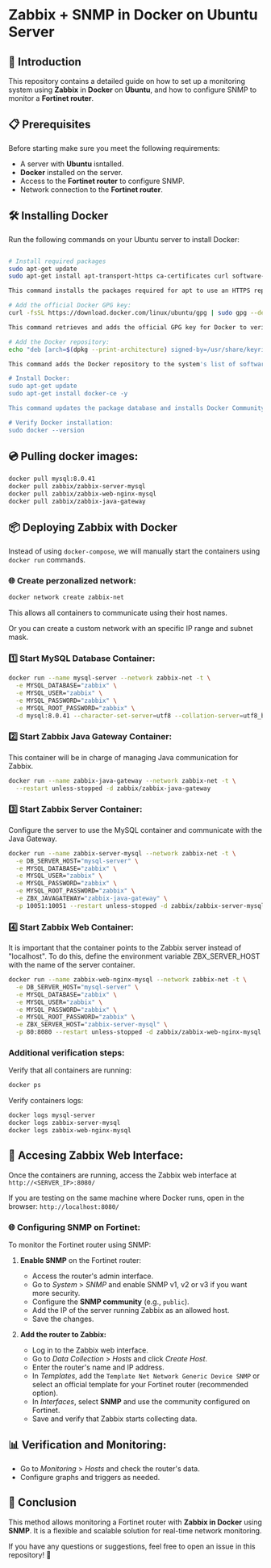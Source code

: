 # Zabbix + SNMP in Docker on Ubuntu Server

## 📌 Introduction
This repository contains a detailed guide on how to set up a monitoring system using **Zabbix** in **Docker** on **Ubuntu**, and how to configure SNMP to monitor a **Fortinet router**.

## 📋 Prerequisites
Before starting make sure you meet the following requirements:

- A server with **Ubuntu** isntalled.
- **Docker** installed on the server.
- Access to the **Fortinet router** to configure SNMP.
- Network connection to the **Fortinet router**.

## 🛠 Installing Docker
Run the following commands on your Ubuntu server to install Docker:

```bash

# Install required packages
sudo apt-get update
sudo apt-get install apt-transport-https ca-certificates curl software-properties-common -y

This command installs the packages required for apt to use an HTTPS repository, including apt-transport-https, ca-certificates, curl, and software-properties-common.

# Add the official Docker GPG key:
curl -fsSL https://download.docker.com/linux/ubuntu/gpg | sudo gpg --dearmor -o /usr/share/keyrings/docker-archive-keyring.gpg.

This command retrieves and adds the official GPG key for Docker to verify the integrity of the packages.

# Add the Docker repository:
echo "deb [arch=$(dpkg --print-architecture) signed-by=/usr/share/keyrings/docker-archive-keyring.gpg] https://download.docker.com/linux/ubuntu $(lsb_release -cs) stable" | sudo tee /etc/apt/sources.list.d/docker.list > /dev/null

This command adds the Docker repository to the system's list of software sources.

# Install Docker:
sudo apt-get update
sudo apt-get install docker-ce -y

This command updates the package database and installs Docker Community Edition.

# Verify Docker installation:
sudo docker --version
```

## 💿 Pulling docker images:

```bash
docker pull mysql:8.0.41
docker pull zabbix/zabbix-server-mysql
docker pull zabbix/zabbix-web-nginx-mysql
docker pull zabbix/zabbix-java-gateway
```

## 📦 Deploying Zabbix with Docker
Instead of using `docker-compose`, we will manually start the containers using `docker run` commands.

### 🌐 Create perzonalized network:
```bash
docker network create zabbix-net
```
This allows all containers to communicate using their host names.

Or you can create a custom network with an specific IP range and subnet mask.

### 1️⃣ Start MySQL Database Container:
```bash
docker run --name mysql-server --network zabbix-net -t \
  -e MYSQL_DATABASE="zabbix" \
  -e MYSQL_USER="zabbix" \
  -e MYSQL_PASSWORD="zabbix" \
  -e MYSQL_ROOT_PASSWORD="zabbix" \
  -d mysql:8.0.41 --character-set-server=utf8 --collation-server=utf8_bin
```

### 2️⃣ Start Zabbix Java Gateway Container:
This container will be in charge of managing Java communication for Zabbix.
```bash
docker run --name zabbix-java-gateway --network zabbix-net -t \
  --restart unless-stopped -d zabbix/zabbix-java-gateway
```

### 3️⃣ Start Zabbix Server Container:
Configure the server to use the MySQL container and communicate with the Java Gateway.
```bash
docker run --name zabbix-server-mysql --network zabbix-net -t \
  -e DB_SERVER_HOST="mysql-server" \
  -e MYSQL_DATABASE="zabbix" \
  -e MYSQL_USER="zabbix" \
  -e MYSQL_PASSWORD="zabbix" \
  -e MYSQL_ROOT_PASSWORD="zabbix" \
  -e ZBX_JAVAGATEWAY="zabbix-java-gateway" \
  -p 10051:10051 --restart unless-stopped -d zabbix/zabbix-server-mysql
```

### 4️⃣ Start Zabbix Web Container:
It is important that the container points to the Zabbix server instead of "localhost". To do this, define the environment variable ZBX_SERVER_HOST with the name of the server container.
```bash
docker run --name zabbix-web-nginx-mysql --network zabbix-net -t \
  -e DB_SERVER_HOST="mysql-server" \
  -e MYSQL_DATABASE="zabbix" \
  -e MYSQL_USER="zabbix" \
  -e MYSQL_PASSWORD="zabbix" \
  -e MYSQL_ROOT_PASSWORD="zabbix" \
  -e ZBX_SERVER_HOST="zabbix-server-mysql" \
  -p 80:8080 --restart unless-stopped -d zabbix/zabbix-web-nginx-mysql
```

### Additional verification steps:
Verify that all containers are running:
```bash
docker ps
```
Verify containers logs:
```bash
docker logs mysql-server
docker logs zabbix-server-mysql
docker logs zabbix-web-nginx-mysql
```

## 🚀 Accesing Zabbix Web Interface:
Once the containers are running, access the Zabbix web interface at `http://<SERVER_IP>:8080/`

If you are testing on the same machine where Docker runs, open in the browser: `http://localhost:8080/`

### 🌐 Configuring SNMP on Fortinet:
To monitor the Fortinet router using SNMP:

1. **Enable SNMP** on the Fortinet router:
    - Access the router's admin interface.
    - Go to *System* > *SNMP* and enable SNMP v1, v2 or v3 if you want more security.
    - Configure the **SNMP community** (e.g., `public`).
    - Add the IP of the server running Zabbix as an allowed host.
    - Save the changes.

2. **Add the router to Zabbix:**
    - Log in to the Zabbix web interface.
    - Go to *Data Collection* > *Hosts* and click *Create Host*.
    - Enter the router's name and IP address.
    - In *Templates*, add the `Template Net Network Generic Device SNMP` or select an official template for your Fortinet router (recommended option).
    - In *Interfaces*, select **SNMP** and use the community configured on Fortinet.
    - Save and verify that Zabbix starts collecting data.


## 📊 Verification and Monitoring:
- Go to *Monitoring* > *Hosts* and check the router's data.
- Configure graphs and triggers as needed.


## 📌 Conclusion
This method allows monitoring a Fortinet router with **Zabbix in Docker** using **SNMP**. It is a flexible and scalable solution for real-time network monitoring.

If you have any questions or suggestions, feel free to open an issue in this repository! 🚀

